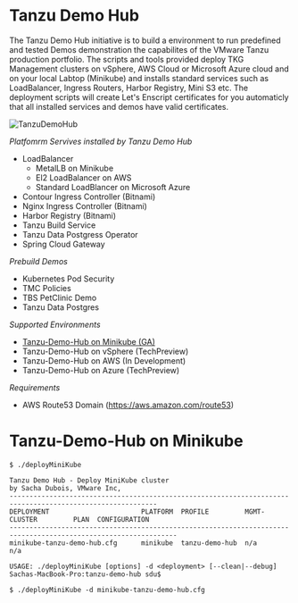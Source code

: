 # Tanzu Demo Hub

The Tanzu Demo Hub initiative is to build a environment to run predefined and tested Demos demonstration the capabilites of the VMware Tanzu production portfolio. The scripts and tools provided deploy TKG Management clusters on vSphere, AWS Cloud or Microsoft Azure cloud and on your local Labtop (Minikube) and installs standard services such as LoadBalancer, Ingress Routers, Harbor Registry, Mini S3 etc. The deployment scripts will create Let's Enscript certificates for you automaticly that all installed services and demos have valid certificates.

![TanzuDemoHub](https://github.com/pivotal-sadubois/tanzu-demo-hub/blob/main/files/TanzuDemoHub.jpg)

*Platfomrm Servives installed by Tanzu Demo Hub*
- LoadBalancer
  - MetalLB on Minikube
  - El2 LoadBalancer on AWS
  - Standard LoadBlancer on Microsoft Azure
- Contour Ingress Controller (Bitnami)
- Nginx Ingress Controller (Bitnami) 
- Harbor Registry (Bitnami)  
- Tanzu Build Service
- Tanzu Data Postgress Operator
- Spring Cloud Gateway

*Prebuild Demos*
- Kubernetes Pod Security
- TMC Policies
- TBS PetClinic Demo
- Tanzu Data Postgres

*Supported Environments*
- [Tanzu-Demo-Hub on Minikube (GA)](#tanzu-demo-hub-on-minikube)
- Tanzu-Demo-Hub on vSphere (TechPreview)
- Tanzu-Demo-Hub on AWS (In Development)
- Tanzu-Demo-Hub on Azure (TechPreview)

*Requirements*
- AWS Route53 Domain (https://aws.amazon.com/route53)

# Tanzu-Demo-Hub on Minikube
```
$ ./deployMiniKube 

Tanzu Demo Hub - Deploy MiniKube cluster
by Sacha Dubois, VMware Inc,
-----------------------------------------------------------------------------------------------------------
DEPLOYMENT                       PLATFORM  PROFILE         MGMT-CLUSTER         PLAN  CONFIGURATION
----------------------------------------------------------------------------------------------------------------
minikube-tanzu-demo-hub.cfg      minikube  tanzu-demo-hub  n/a                  n/a   

USAGE: ./deployMiniKube [options] -d <deployment> [--clean|--debug]
Sachas-MacBook-Pro:tanzu-demo-hub sdu$ 

$ ./deployMiniKube -d minikube-tanzu-demo-hub.cfg

```
